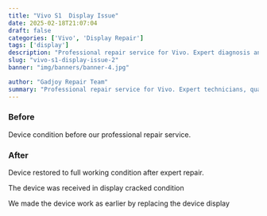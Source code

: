 ```yaml
---
title: "Vivo S1  Display Issue"
date: 2025-02-18T21:07:04
draft: false
categories: ['Vivo', 'Display Repair']
tags: ['display']
description: "Professional repair service for Vivo. Expert diagnosis and quality repairs in Bangalore."
slug: "vivo-s1-display-issue-2"
banner: "img/banners/banner-4.jpg"

author: "Gadjoy Repair Team"
summary: "Professional repair service for Vivo. Expert technicians, quality parts, warranty included."
---
```


### Before

Device condition before our professional repair service.

### After

Device restored to full working condition after expert repair.

The device was received in display cracked condition

We made the device work as earlier by replacing the device display